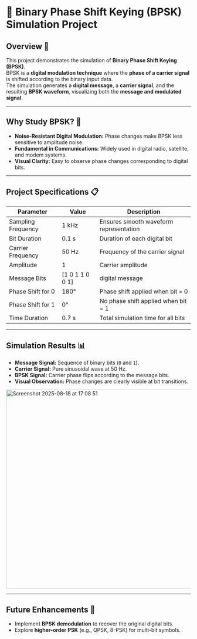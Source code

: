 # 🔹 Binary Phase Shift Keying (BPSK) Simulation Project  

## Overview 🚀  
This project demonstrates the simulation of **Binary Phase Shift Keying (BPSK)**.  
BPSK is a **digital modulation technique** where the **phase of a carrier signal** is shifted according to the binary input data.  
The simulation generates a **digital message**, a **carrier signal**, and the resulting **BPSK waveform**, visualizing both the **message and modulated signal**.  

---

## Why Study BPSK? 📡  
- **Noise-Resistant Digital Modulation:** Phase changes make BPSK less sensitive to amplitude noise.  
- **Fundamental in Communications:** Widely used in digital radio, satellite, and modem systems.  
- **Visual Clarity:** Easy to observe phase changes corresponding to digital bits.  

---

## Project Specifications 📋  

| Parameter             | Value               | Description                              |
|-----------------------|-------------------|------------------------------------------|
| Sampling Frequency    | 1 kHz             | Ensures smooth waveform representation   |
| Bit Duration          | 0.1 s             | Duration of each digital bit             |
| Carrier Frequency     | 50 Hz             | Frequency of the carrier signal          |
| Amplitude             | 1                 | Carrier amplitude                        |
| Message Bits          | [1 0 1 1 0 0 1]  |  digital message                  |
| Phase Shift for 0     | 180°              | Phase shift applied when bit = 0         |
| Phase Shift for 1     | 0°                | No phase shift applied when bit = 1      |
| Time Duration         | 0.7 s             | Total simulation time for all bits       |

---

## Simulation Results 📊  
- **Message Signal:** Sequence of binary bits (`0` and `1`).  
- **Carrier Signal:** Pure sinusoidal wave at 50 Hz.  
- **BPSK Signal:** Carrier phase flips according to the message bits.  
- **Visual Observation:** Phase changes are clearly visible at bit transitions.  

<img width="866" height="541" alt="Screenshot 2025-08-18 at 17 08 51" src="https://github.com/user-attachments/assets/298b2689-22e6-4b29-a4c1-da779d518eab" />

---

## Future Enhancements 🔮  
- Implement **BPSK demodulation** to recover the original digital bits.  
- Explore **higher-order PSK** (e.g., QPSK, 8-PSK) for multi-bit symbols.  
 
